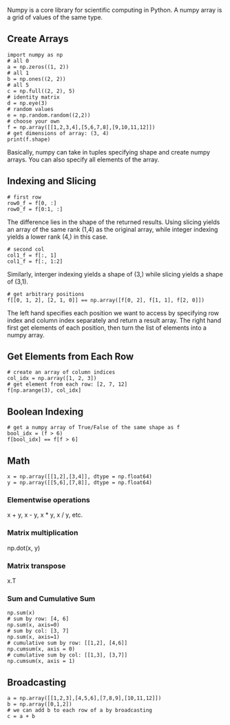 Numpy is a core library for scientific computing in Python. A numpy array is a grid of values of the same type.

## Create Arrays
```
import numpy as np
# all 0
a = np.zeros((1, 2))
# all 1
b = np.ones((2, 2))
# all 5
c = np.full((2, 2), 5)
# identity matrix
d = np.eye(3)
# random values
e = np.random.random((2,2))
# choose your own 
f = np.array([[1,2,3,4],[5,6,7,8],[9,10,11,12]])
# get dimensions of array: (3, 4)
print(f.shape)
```
Basically, numpy can take in tuples specifying shape and create numpy arrays. You can also specify all elements of the array.

## Indexing and Slicing
```
# first row
row0_f = f[0, :]
row0_f = f[0:1, :]
```
The difference lies in the shape of the returned results. Using slicing yields an array of the same rank (1,4) as the original array,
while integer indexing yields a lower rank (4,) in this case.
```
# second col
col1_f = f[:, 1]
col1_f = f[:, 1:2]
```
Similarly, interger indexing yields a shape of (3,) while slicing yields a shape of (3,1).
```
# get arbitrary positions
f[[0, 1, 2], [2, 1, 0]] == np.array([f[0, 2], f[1, 1], f[2, 0]])
```
The left hand specifies each position we want to access by specifying row index and column index separately and return a result array.
The right hand first get elements of each position, then turn the list of elements into a numpy array.

## Get Elements from Each Row
```
# create an array of column indices
col_idx = np.array([1, 2, 3])
# get element from each row: [2, 7, 12]
f[np.arange(3), col_idx] 
```

## Boolean Indexing
```
# get a numpy array of True/False of the same shape as f
bool_idx = (f > 6)
f[bool_idx] == f[f > 6]
```

## Math
```
x = np.array([[1,2],[3,4]], dtype = np.float64)
y = np.array([[5,6],[7,8]], dtype = np.float64)
```
### Elementwise operations
x + y, x - y, x * y, x / y, etc.
### Matrix multiplication
np.dot(x, y)
### Matrix transpose
x.T
### Sum and Cumulative Sum
```
np.sum(x)
# sum by row: [4, 6]
np.sum(x, axis=0)
# sum by col: [3, 7]
np.sum(x, axis=1)
# cumulative sum by row: [[1,2], [4,6]]
np.cumsum(x, axis = 0)
# cumulative sum by col: [[1,3], [3,7]]
np.cumsum(x, axis = 1)
```

## Broadcasting
```
a = np.array([[1,2,3],[4,5,6],[7,8,9],[10,11,12]])
b = np.array([0,1,2])
# we can add b to each row of a by broadcasting
c = a + b
```
